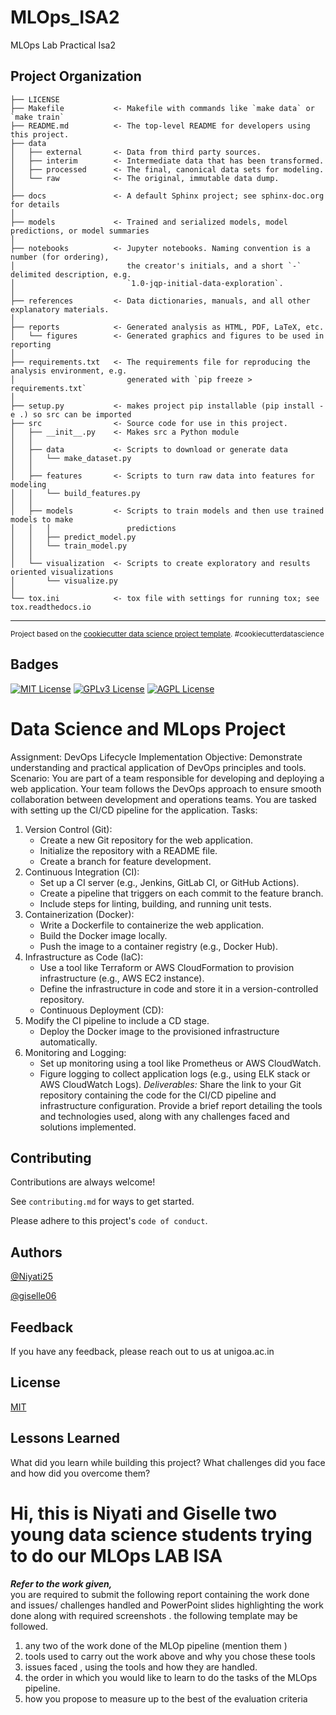 MLOps_ISA2
==============================

MLOps Lab Practical Isa2

Project Organization
------------

    ├── LICENSE
    ├── Makefile           <- Makefile with commands like `make data` or `make train`
    ├── README.md          <- The top-level README for developers using this project.
    ├── data
    │   ├── external       <- Data from third party sources.
    │   ├── interim        <- Intermediate data that has been transformed.
    │   ├── processed      <- The final, canonical data sets for modeling.
    │   └── raw            <- The original, immutable data dump.
    │
    ├── docs               <- A default Sphinx project; see sphinx-doc.org for details
    │
    ├── models             <- Trained and serialized models, model predictions, or model summaries
    │
    ├── notebooks          <- Jupyter notebooks. Naming convention is a number (for ordering),
    │                         the creator's initials, and a short `-` delimited description, e.g.
    │                         `1.0-jqp-initial-data-exploration`.
    │
    ├── references         <- Data dictionaries, manuals, and all other explanatory materials.
    │
    ├── reports            <- Generated analysis as HTML, PDF, LaTeX, etc.
    │   └── figures        <- Generated graphics and figures to be used in reporting
    │
    ├── requirements.txt   <- The requirements file for reproducing the analysis environment, e.g.
    │                         generated with `pip freeze > requirements.txt`
    │
    ├── setup.py           <- makes project pip installable (pip install -e .) so src can be imported
    ├── src                <- Source code for use in this project.
    │   ├── __init__.py    <- Makes src a Python module
    │   │
    │   ├── data           <- Scripts to download or generate data
    │   │   └── make_dataset.py
    │   │
    │   ├── features       <- Scripts to turn raw data into features for modeling
    │   │   └── build_features.py
    │   │
    │   ├── models         <- Scripts to train models and then use trained models to make
    │   │   │                 predictions
    │   │   ├── predict_model.py
    │   │   └── train_model.py
    │   │
    │   └── visualization  <- Scripts to create exploratory and results oriented visualizations
    │       └── visualize.py
    │
    └── tox.ini            <- tox file with settings for running tox; see tox.readthedocs.io


--------

<p><small>Project based on the <a target="_blank" href="https://drivendata.github.io/cookiecutter-data-science/">cookiecutter data science project template</a>. #cookiecutterdatascience</small></p>

## Badges

[![MIT License](https://img.shields.io/badge/License-MIT-green.svg)](https://choosealicense.com/licenses/mit/)
[![GPLv3 License](https://img.shields.io/badge/License-GPL%20v3-yellow.svg)](https://opensource.org/licenses/)
[![AGPL License](https://img.shields.io/badge/License-AGPL-blue.svg)](http://www.gnu.org/licenses/agpl-3.0)

# Data Science and MLops Project 
Assignment: DevOps Lifecycle Implementation
Objective: Demonstrate understanding and practical application of DevOps principles and tools.
Scenario: You are part of a team responsible for developing and deploying a web application. Your team follows the DevOps approach to ensure smooth collaboration between development and operations teams. You are tasked with setting up the CI/CD pipeline for the application.
Tasks:
1. Version Control (Git):
    - Create a new Git repository for the web application.
    - Initialize the repository with a README file.
    - Create a branch for feature development.
2. Continuous Integration (CI):
    - Set up a CI server (e.g., Jenkins, GitLab CI, or GitHub Actions).
    - Create a pipeline that triggers on each commit to the feature branch.
    - Include steps for linting, building, and running unit tests.
3. Containerization (Docker):
    - Write a Dockerfile to containerize the web application.
    - Build the Docker image locally.
    - Push the image to a container registry (e.g., Docker Hub).
4. Infrastructure as Code (IaC):
    - Use a tool like Terraform or AWS CloudFormation to provision infrastructure (e.g., AWS EC2 instance).
    - Define the infrastructure in code and store it in a version-controlled repository.
    - Continuous Deployment (CD):
5. Modify the CI pipeline to include a CD stage.
    - Deploy the Docker image to the provisioned infrastructure automatically.
6. Monitoring and Logging:
    - Set up monitoring using a tool like Prometheus or AWS CloudWatch.
    - Figure logging to collect application logs (e.g., using ELK stack or AWS CloudWatch Logs).
*Deliverables:*
Share the link to your Git repository containing the code for the CI/CD pipeline and infrastructure configuration.
Provide a brief report detailing the tools and technologies used, along with any challenges faced and solutions implemented.


## Contributing

Contributions are always welcome!

See `contributing.md` for ways to get started.

Please adhere to this project's `code of conduct`.


## Authors

[@Niyati25](https://github.com/Niyati25)

[@giselle06](https://www.github.com/giselle06)

## Feedback

If you have any feedback, please reach out to us at unigoa.ac.in


## License

[MIT](https://choosealicense.com/licenses/mit/)


## Lessons Learned

What did you learn while building this project? What challenges did you face and how did you overcome them?


# Hi, this is Niyati and Giselle two young data science students trying to do our MLOps LAB ISA

***Refer to the work given,***  
you are required to submit the following  report containing the work done and  issues/ challenges handled  and PowerPoint slides highlighting the work done along with required screenshots . the following template may be followed.
1. any two of the work done of the MLOp pipeline (mention them )
2. tools used to carry out the work above and why you chose these tools
3. issues faced , using the tools and how they are handled.
4. the order in which you would like to learn to do the tasks of the MLOps pipeline.
5. how you propose to measure up to the best of the evaluation criteria 
